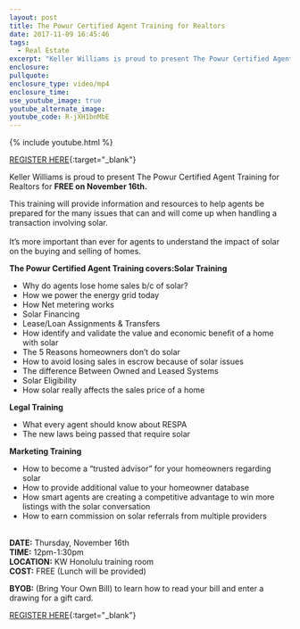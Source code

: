 ```yaml
---
layout: post
title: The Powur Certified Agent Training for Realtors
date: 2017-11-09 16:45:46
tags:
  - Real Estate
excerpt: "Keller Williams is proud to present The Powur Certified Agent Training for Realtors\_for FREE on\_November 16th."
enclosure:
pullquote:
enclosure_type: video/mp4
enclosure_time:
use_youtube_image: true
youtube_alternate_image:
youtube_code: R-jXH1bnMbE
---
```



{% include youtube.html %}

[REGISTER HERE](https://www.eventbrite.com/e/the-powur-certified-agent-training-for-realtors-tickets-39297245118?utm_source=KWCV-+Jim%27s+list+to+agents&amp;utm_campaign=fe1b0a4604-EMAIL_CAMPAIGN_2017_11_16&amp;utm_medium=email&amp;utm_term=0_2026cf1a3f-fe1b0a4604-197879241){:target="_blank"}

Keller Williams is proud to present The Powur Certified Agent Training for Realtors for **FREE on November 16th.**

This training will provide information and resources to help agents be prepared for the many issues that can and will come up when handling a transaction involving solar.<br>&nbsp;<br>It’s more important than ever for agents to understand the impact of solar on the buying and selling of homes.

**The Powur Certified Agent Training covers:Solar Training**

* Why do agents lose home sales b/c of solar?
* How we power the energy grid today
* How Net metering works
* Solar Financing
* Lease/Loan Assignments & Transfers
* How identify and validate the value and economic benefit of a home with solar
* The 5 Reasons homeowners don’t do solar
* How to avoid losing sales in escrow because of solar issues
* The difference Between Owned and Leased Systems
* Solar Eligibility
* How solar really affects the sales price of a home

**Legal Training**

* What every agent should know about RESPA
* The new laws being passed that require solar

**Marketing Training**

* How to become a “trusted advisor” for your homeowners regarding solar
* How to provide additional value to your homeowner database
* How smart agents are creating a competitive advantage to win more listings with the solar conversation
* How to earn commission on solar referrals from multiple providers

&nbsp;<br>**DATE:**&nbsp;Thursday, November 16th<br>**TIME:**&nbsp;12pm-1:30pm<br>**LOCATION:**&nbsp;KW Honolulu training room<br>**COST:**&nbsp;FREE (Lunch will be provided)

**BYOB:**&nbsp;(Bring Your Own Bill) to learn how to read your bill and enter a drawing for a gift card.

[REGISTER HERE](https://www.eventbrite.com/e/the-powur-certified-agent-training-for-realtors-tickets-39297245118?utm_source=KWCV-+Jim%27s+list+to+agents&amp;utm_campaign=fe1b0a4604-EMAIL_CAMPAIGN_2017_11_16&amp;utm_medium=email&amp;utm_term=0_2026cf1a3f-fe1b0a4604-197879241){:target="_blank"}